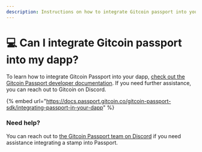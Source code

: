 ```yaml
---
description: Instructions on how to integrate Gitcoin passport into your dapp.
---
```


# 💻 Can I integrate Gitcoin passport into my dapp?

To learn how to integrate Gitcoin Passport into your dapp, [check out the Gitcoin Passport developer documentation](https://docs.passport.gitcoin.co/gitcoin-passport-sdk/integrating-passport-in-your-dapp). If you need further assistance, you can reach out to Gitcoin on Discord.

{% embed url="https://docs.passport.gitcoin.co/gitcoin-passport-sdk/integrating-passport-in-your-dapp" %}

### Need help?

You can reach out to [the Gitcoin Passport team on Discord](https://discord.com/invite/b5PEjyVFXT) if you need assistance integrating a stamp into Passport.
